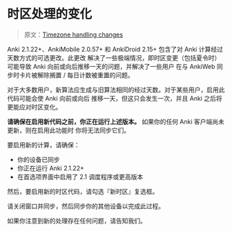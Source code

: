 # 时区处理的变化

> 原文：[Timezone handling changes](https://faqs.ankiweb.net/timezone-handling-changes.html)

Anki 2.1.22+、AnkiMobile 2.0.57+ 和 AnkiDroid 2.15+ 包含了对 Anki 计算经过天数方式的可选更改。此更改
解决了一些极端情况，即时区变更（包括夏令时）可能导致 Anki 向前或向后推移一天的问题，并解决了一些用户
在与 AnkiWeb 同步时卡片被解除搁置 / 每日计数被重置的问题。

对于大多数用户，新算法应生成与旧算法相同的经过天数。对于某些用户，启用此代码可能会使 Anki 向前或向后
推移一天，但这只会发生一次，并且 Anki 之后将更能应对时区变化。

**请确保在启用新代码之前，你正在运行上述版本。** 如果你的任何 Anki 客户端尚未更新，则在启用此功能时
你将无法同步它们。

要启用新的计算，请确保：

- 你的设备已同步
- 你正在运行 Anki 2.1.22+
- 在首选项界面中启用了 2.1 调度程序或更高版本

然后，要启用新的时区代码，请勾选『新时区』复选框。

请关闭窗口并同步，然后同步你的其他设备以完成此过程。

如果你注意到新的处理存在任何问题，请告知我们。
